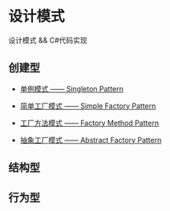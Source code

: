 # 设计模式

设计模式 && C#代码实现

## 创建型

- [单例模式 —— Singleton Pattern](https://github.com/WilsonPan/DesignPatterns/tree/master/Singleton)

- [简单工厂模式 —— Simple Factory Pattern](https://github.com/WilsonPan/DesignPatterns/tree/master/SimpleFactory)

- [工厂方法模式 —— Factory Method Pattern](https://github.com/WilsonPan/DesignPatterns/tree/master/FactoryMethod)

- [抽象工厂模式 —— Abstract Factory Pattern](https://github.com/WilsonPan/DesignPatterns/tree/master/AbstractFactory)

## 结构型


## 行为型

